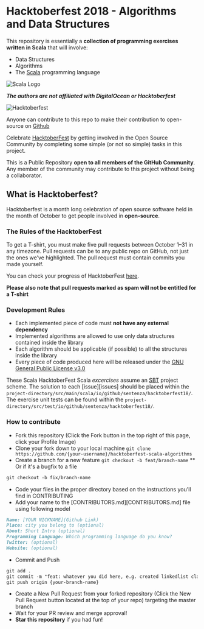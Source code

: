 # Hacktoberfest 2018 - Algorithms and Data Structures 

This repository is essentially a **collection of programming exercises written in Scala** that will involve:

- Data Structures
- Algorithms
- The [Scala][scala] programming language

![Scala Logo](https://eventil.s3.amazonaws.com/uploads/group/avatar/682/medium_scala-logo.png)

***The authors are not affiliated with DigitalOcean or Hacktoberfest***

![Hacktoberfest](https://user-images.githubusercontent.com/2479647/46922007-677fc300-cffa-11e8-8268-ae59b576cfb7.jpg)

Anyone can contribute to this repo to make their contribution to open-source on [Github][github]
 
Celebrate <a href="https://hacktoberfest.digitalocean.com/" target="_blank">HacktoberFest</a> by getting involved in the Open Source Community by completing some simple (or not so simple) tasks in this project.
 
This is a Public Repository **open to all members of the GitHub Community**. Any member of the community may contribute to this project without being a collaborator.
 
## What is Hacktoberfest?

 Hacktoberfest is a month long celebration of open source software held in the month of October to get people involved in **open-source**.

### The Rules of the HacktoberFest
 To get a T-shirt, you must make five pull requests between October 1–31 in any timezone. Pull requests can be to any public repo on GitHub, not just the ones we’ve highlighted. The pull request must contain commits you made yourself.
 
 You can check your progress of HacktoberFest <a target="_blank" href="https://hacktoberfest.digitalocean.com/stats/">here</a>.
 
 
 <strong>Please also note that pull requests marked as spam will not be entitled for a T-shirt</strong>


### Development Rules

- Each implemented piece of code must **not have any external dependency**
- Implemented algorithms are allowed to use only data structures contained inside the library
- Each algorithm should be applicable (if possible) to all the structures inside the library
- Every piece of code produced here will be released under the [GNU General Public License v3.0](LICENSE)

These Scala HacktoberFest Scala _excercises_ assume an [SBT][sbt-intro] project scheme. The solution to each [issue][issues] should be placed within the `project-directory/src/main/scala/io/github/sentenza/hacktoberfest18/`. The exercise unit tests can be found within the `project-directory/src/test/io/github/sentenza/hacktoberfest18/`.

### How to contribute


* Fork this repository (Click the Fork button in the top right of this page, click your Profile Image)
* Clone your fork down to your local machine `git clone https://github.com/{your-username}/hacktoberfest-scala-algorithms`
* Create a branch for a new feature `git checkout -b feat/branch-name`
** Or if it's a bugfix to a file
```markdown
git checkout -b fix/branch-name
```
* Code your files in the proper directory based on the instructions you'll find in CONTRIBUTING
* Add your name to the [CONTRIBUTORS.md][CONTRIBUTORS.md] file using following model

```markdown
Name: [YOUR NICKNAME](Github Link)
Place: city you belong to (optional)
About: Short Intro (optional)
Programming Language: Which programming language do you know?
Twitter: (optional)
Website: (optional)
```
* Commit and Push
```markdown
git add .
git commit -m "feat: whatever you did here, e.g. created linkedlist class in Scala"
git push origin {your-branch-name}
```
* Create a New Pull Request from your forked repository (Click the New Pull Request button located at the top of your repo) targeting the master branch
* Wait for your PR review and merge approval!
* __Star this repository__ if you had fun!


[scala]: https://www.scala-lang.org/
[github]: https://github.com
[sbt-intro]: http://torre.me.uk/programming/2017/08/19/scala-with-sbt-and-emacs
